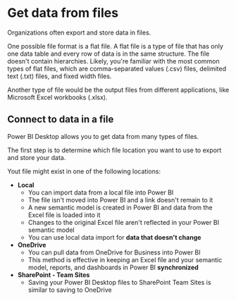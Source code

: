 # Get data from files

Organizations often export and store data in files. 

One possible file format is a flat file. A flat file is a type of file that has only one data table and every row of data is in the same structure. The file doesn't contain hierarchies. Likely, you're familiar with the most common types of flat files, which are comma-separated values (.csv) files, delimited text (.txt) files, and fixed width files. 

Another type of file would be the output files from different applications, like Microsoft Excel workbooks (.xlsx).

## Connect to data in a file

Power BI Desktop allows you to get data from many types of files. 

The first step is to determine which file location you want to use to export and store your data.

Yout file might exist in one of the following locations:
- **Local**
    - You can import data from a local file into Power BI
    - The file isn't moved into Power BI and a link doesn't remain to it
    - A new semantic model is created in Power BI and data from the Excel file is loaded into it
    - Changes to the original Excel file aren't reflected in your Power BI semantic model
    - You can use local data import for **data that doesn't change**
- **OneDrive**
    - You can pull data from OneDrive for Business into Power BI
    - This method is effective in keeping an Excel file and your semantic model, reports, and dashboards in Power BI **synchronized**
- **SharePoint - Team Sites**
    - Saving your Power BI Desktop files to SharePoint Team Sites is similar to saving to OneDrive
